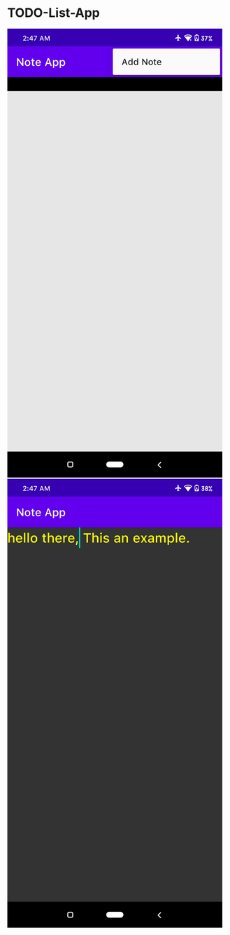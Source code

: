 # TODO-List-App
<img src="Screenshot_2020-09-15-02-47-18-508_com.example.noteapp.jpg">
<img src = "Screenshot_2020-09-15-02-47-42-829_com.example.noteapp.jpg">
